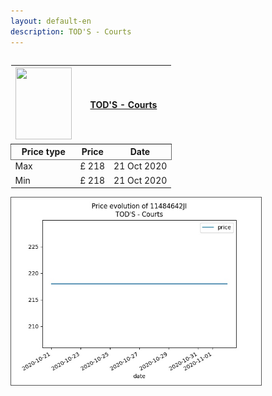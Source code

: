 ```yaml
---
layout: default-en
description: TOD'S - Courts
---
```


<div class="row">
  <div class="column">
  	<table>
		<thead>
			<th>
				<img src='https://www.yoox.com/images/items/11/11484642JI_14_f.jpg?width=90&height=115&impolicy=crop&gravity=Center' width='90' height='115'/> 
			</th>
			<th colspan="2">
				<a href="https://www.yoox.com/uk/11484642JI/item">TOD'S - Courts</a>
			</th>
		</thead>
		<thead style="border: 1px solid #696969;">
			<th>Price type</th>
			<th>Price</th>
			<th>Date</th>
		</thead>
		<tbody>
			<tr>
				<td>Max</td>
				<td>£ 218</td>
				<td>21 Oct 2020</td>	
			</tr>
			<tr>
				<td>Min</td>
				<td>£ 218</td>
				<td>21 Oct 2020</td>	
			</tr>
		</tbody>
	</table>
  </div>
  <div class="column">
  	<img style="border: 1px solid #555; margin: 0;" src="../graphs/11484642JI.jpg" width="400" />
  </div>
</div>